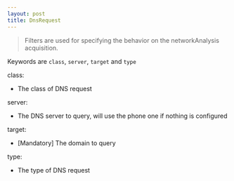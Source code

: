 ```yaml
---
layout: post
title: DnsRequest
---
```


> Filters are used for specifying the behavior on the networkAnalysis acquisition.

Keywords are `class`, `server`, `target` and `type`

class:

- The class of DNS request

server:

- The DNS server to query, will use the phone one if nothing is configured

target:

- [Mandatory] The domain to query

type:

- The type of DNS request

